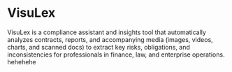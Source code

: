 # VisuLex
VisuLex is a compliance assistant and insights tool that automatically analyzes contracts, reports, and accompanying media (images, videos, charts, and scanned docs) to extract key risks, obligations, and inconsistencies for professionals in finance, law, and enterprise operations.
hehehehe
